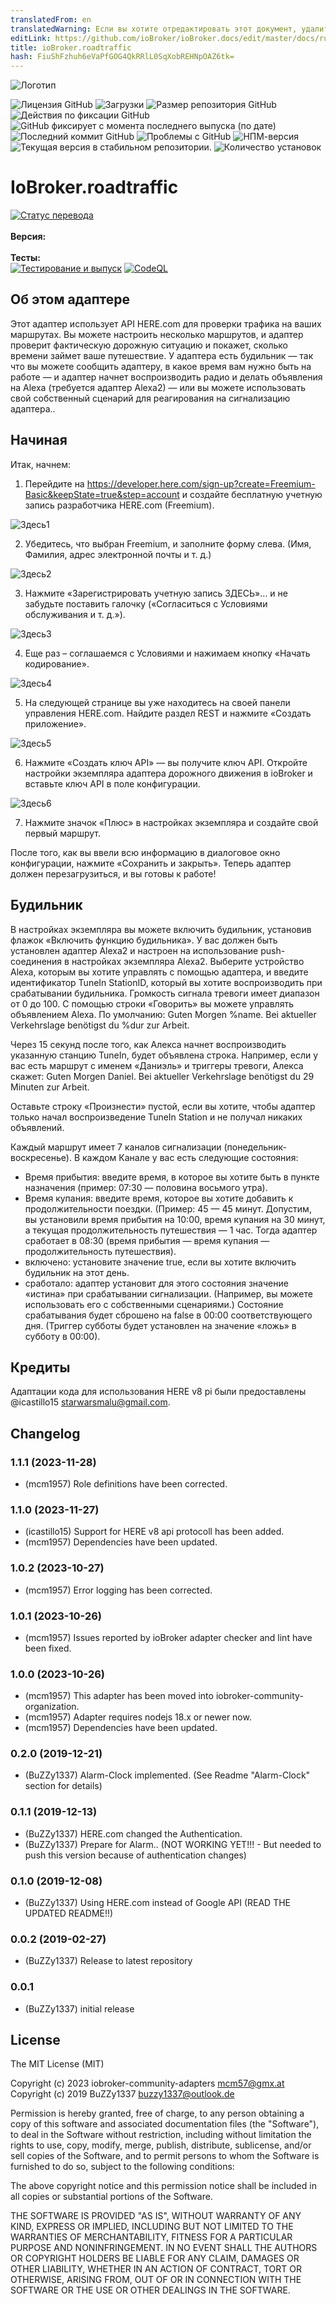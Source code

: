 ```yaml
---
translatedFrom: en
translatedWarning: Если вы хотите отредактировать этот документ, удалите поле «translatedFrom», в противном случае этот документ будет снова автоматически переведен
editLink: https://github.com/ioBroker/ioBroker.docs/edit/master/docs/ru/adapterref/iobroker.roadtraffic/README.md
title: ioBroker.roadtraffic
hash: FiuShFzhuh6eVaPfGOG4QkRRlL0SqXobREHNpOAZ6tk=
---
```

![Логотип](../../../en/adapterref/iobroker.roadtraffic/admin/roadtraffic.png)

![Лицензия GitHub](https://img.shields.io/github/license/iobroker-community-adapters/ioBroker.roadtraffic)
![Загрузки](https://img.shields.io/npm/dm/iobroker.roadtraffic.svg)
![Размер репозитория GitHub](https://img.shields.io/github/repo-size/iobroker-community-adapters/ioBroker.roadtraffic)
![Действия по фиксации GitHub](https://img.shields.io/github/commit-activity/m/iobroker-community-adapters/ioBroker.roadtraffic)
![GitHub фиксирует с момента последнего выпуска (по дате)](https://img.shields.io/github/commits-since/iobroker-community-adapters/ioBroker.roadtraffic/latest)
![Последний коммит GitHub](https://img.shields.io/github/last-commit/iobroker-community-adapters/ioBroker.roadtraffic)
![Проблемы с GitHub](https://img.shields.io/github/issues/iobroker-community-adapters/ioBroker.roadtraffic)
![НПМ-версия](http://img.shields.io/npm/v/iobroker.roadtraffic.svg)
![Текущая версия в стабильном репозитории.](https://iobroker.live/badges/roadtraffic-stable.svg)
![Количество установок](https://iobroker.live/badges/roadtraffic-installed.svg)

# IoBroker.roadtraffic
[![Статус перевода](https://weblate.iobroker.net/widgets/adapters/-/roadtraffic/svg-badge.svg)](https://weblate.iobroker.net/engage/adapters/?utm_source=widget)</br> </br> **Версия:** </br> </br> **Тесты:** </br> [![Тестирование и выпуск](https://github.com/iobroker-community-adapters/ioBroker.roadtraffic/actions/workflows/test-and-release.yml/badge.svg)](https://github.com/iobroker-community-adapters/ioBroker.roadtraffic/actions/workflows/test-and-release.yml) [![CodeQL](https://github.com/iobroker-community-adapters/ioBroker.roadtraffic/actions/workflows/codeql.yml/badge.svg)](https://github.com/iobroker-community-adapters/ioBroker.roadtraffic/actions/workflows/codeql.yml)

<!--

## Sentry **Этот адаптер использует библиотеки Sentry для автоматического сообщения разработчикам об исключениях и ошибках кода.** Для получения более подробной информации и информации о том, как отключить отчеты об ошибках, см. [Документация плагина Sentry](https://github.com/ioBroker/plugin-sentry#plugin-sentry)! Отчеты Sentry используются начиная с js-controller 3.0.
-->
## Об этом адаптере
Этот адаптер использует API HERE.com для проверки трафика на ваших маршрутах. Вы можете настроить несколько маршрутов, и адаптер проверит фактическую дорожную ситуацию и покажет, сколько времени займет ваше путешествие.
У адаптера есть будильник — так что вы можете сообщить адаптеру, в какое время вам нужно быть на работе — и адаптер начнет воспроизводить радио и делать объявления на Alexa (требуется адаптер Alexa2) — или вы можете использовать свой собственный сценарий для реагирования на сигнализацию адаптера..

## Начиная
Итак, начнем:

1. Перейдите на https://developer.here.com/sign-up?create=Freemium-Basic&keepState=true&step=account и создайте бесплатную учетную запись разработчика HERE.com (Freemium).

![Здесь1](../../../en/adapterref/iobroker.roadtraffic/img/Here1.png)

2. Убедитесь, что выбран Freemium, и заполните форму слева. (Имя, Фамилия, адрес электронной почты и т. д.)

![Здесь2](../../../en/adapterref/iobroker.roadtraffic/img/Here2.png)

3. Нажмите «Зарегистрировать учетную запись ЗДЕСЬ»… и не забудьте поставить галочку («Согласиться с Условиями обслуживания и т. д.»).

![Здесь3](../../../en/adapterref/iobroker.roadtraffic/img/Here3.png)

4. Еще раз – соглашаемся с Условиями и нажимаем кнопку «Начать кодирование».

![Здесь4](../../../en/adapterref/iobroker.roadtraffic/img/Here4.png)

5. На следующей странице вы уже находитесь на своей панели управления HERE.com. Найдите раздел REST и нажмите «Создать приложение».

![Здесь5](../../../en/adapterref/iobroker.roadtraffic/img/Here5.png)

6. Нажмите «Создать ключ API» — вы получите ключ API. Откройте настройки экземпляра адаптера дорожного движения в ioBroker и вставьте ключ API в поле конфигурации.

![Здесь6](../../../en/adapterref/iobroker.roadtraffic/img/Here6.png)

7. Нажмите значок «Плюс» в настройках экземпляра и создайте свой первый маршрут.

После того, как вы ввели всю информацию в диалоговое окно конфигурации, нажмите «Сохранить и закрыть».
Теперь адаптер должен перезагрузиться, и вы готовы к работе!

## Будильник
В настройках экземпляра вы можете включить будильник, установив флажок «Включить функцию будильника».
У вас должен быть установлен адаптер Alexa2 и настроен на использование push-соединения в настройках экземпляра Alexa2.
Выберите устройство Alexa, которым вы хотите управлять с помощью адаптера, и введите идентификатор TuneIn StationID, который вы хотите воспроизводить при срабатывании будильника.
Громкость сигнала тревоги имеет диапазон от 0 до 100.
С помощью строки «Говорить» вы можете управлять объявлением Alexa.
По умолчанию: Guten Morgen %name. Bei aktueller Verkehrslage benötigst du %dur zur Arbeit.

Через 15 секунд после того, как Алекса начнет воспроизводить указанную станцию TuneIn, будет объявлена строка.
Например, если у вас есть маршрут с именем «Даниэль» и триггеры тревоги, Алекса скажет: Guten Morgen Daniel. Bei aktueller Verkehrslage benötigst du 29 Minuten zur Arbeit.

Оставьте строку «Произнести» пустой, если вы хотите, чтобы адаптер только начал воспроизведение TuneIn Station и не получал никаких объявлений.

Каждый маршрут имеет 7 каналов сигнализации (понедельник-воскресенье).
В каждом Канале у вас есть следующие состояния:

* Время прибытия: введите время, в которое вы хотите быть в пункте назначения (пример: 07:30 — половина восьмого утра).
* Время купания: введите время, которое вы хотите добавить к продолжительности поездки. (Пример: 45 — 45 минут. Допустим, вы установили время прибытия на 10:00, время купания на 30 минут, а текущая продолжительность путешествия — 1 час. Тогда адаптер сработает в 08:30 (время прибытия — время купания — продолжительность путешествия).
* включено: установите значение true, если вы хотите включить будильник на этот день.
* сработало: адаптер установит для этого состояния значение «истина» при срабатывании сигнализации. (Например, вы можете использовать его с собственными сценариями.) Состояние срабатывания будет сброшено на false в 00:00 соответствующего дня. (Триггер субботы будет установлен на значение «ложь» в субботу в 00:00).

## Кредиты
Адаптации кода для использования HERE v8 pi были предоставлены @icastillo15 <starwarsmalu@gmail.com>.

## Changelog
<!--
    Placeholder for the next version (at the beginning of the line):
    ### **WORK IN PROGRESS**
-->
### 1.1.1 (2023-11-28)
* (mcm1957) Role definitions have been corrected.

### 1.1.0 (2023-11-27)
* (icastillo15) Support for HERE v8 api protocoll has been added.
* (mcm1957) Dependencies have been updated.

### 1.0.2 (2023-10-27)
* (mcm1957) Error logging has been corrected.

### 1.0.1 (2023-10-26)
* (mcm1957) Issues reported by ioBroker adapter checker and lint have been fixed.

### 1.0.0 (2023-10-26)
* (mcm1957) This adapter has been moved into iobroker-community-organization.
* (mcm1957) Adapter requires nodejs 18.x or newer now.
* (mcm1957) Dependencies have been updated.

### 0.2.0 (2019-12-21)
* (BuZZy1337) Alarm-Clock implemented. (See Readme "Alarm-Clock" section for details)

### 0.1.1 (2019-12-13)
* (BuZZy1337) HERE.com changed the Authentication.
* (BuZZy1337) Prepare for Alarm.. (NOT WORKING YET!!! - But needed to push this version because of authentication changes)

### 0.1.0 (2019-12-08)
* (BuZZy1337) Using HERE.com instead of Google API (READ THE UPDATED README!!)

### 0.0.2 (2019-02-27)
* (BuZZy1337) Release to latest repository

### 0.0.1
* (BuZZy1337) initial release

## License
The MIT License (MIT)

Copyright (c) 2023 iobroker-community-adapters <mcm57@gmx.at>
Copyright (c) 2019 BuZZy1337 <buzzy1337@outlook.de>

Permission is hereby granted, free of charge, to any person obtaining a copy
of this software and associated documentation files (the "Software"), to deal
in the Software without restriction, including without limitation the rights
to use, copy, modify, merge, publish, distribute, sublicense, and/or sell
copies of the Software, and to permit persons to whom the Software is
furnished to do so, subject to the following conditions:

The above copyright notice and this permission notice shall be included in
all copies or substantial portions of the Software.

THE SOFTWARE IS PROVIDED "AS IS", WITHOUT WARRANTY OF ANY KIND, EXPRESS OR
IMPLIED, INCLUDING BUT NOT LIMITED TO THE WARRANTIES OF MERCHANTABILITY,
FITNESS FOR A PARTICULAR PURPOSE AND NONINFRINGEMENT. IN NO EVENT SHALL THE
AUTHORS OR COPYRIGHT HOLDERS BE LIABLE FOR ANY CLAIM, DAMAGES OR OTHER
LIABILITY, WHETHER IN AN ACTION OF CONTRACT, TORT OR OTHERWISE, ARISING FROM,
OUT OF OR IN CONNECTION WITH THE SOFTWARE OR THE USE OR OTHER DEALINGS IN
THE SOFTWARE.
